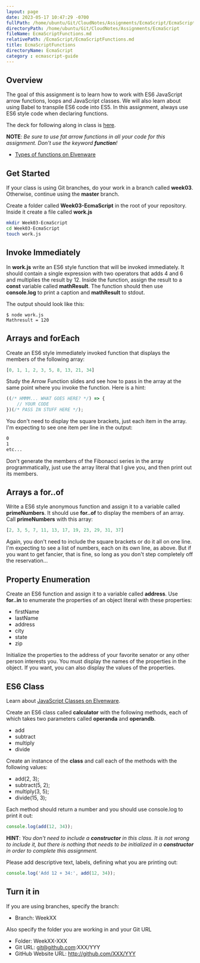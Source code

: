 ```yaml
---
layout: page
date: 2023-05-17 10:47:29 -0700
fullPath: /home/ubuntu/Git/CloudNotes/Assignments/EcmaScript/EcmaScriptFunctions.md
directoryPath: /home/ubuntu/Git/CloudNotes/Assignments/EcmaScript
fileName: EcmaScriptFunctions.md
relativePath: /EcmaScript/EcmaScriptFunctions.md
title: EcmaScriptFunctions
directoryName: EcmaScript
category : ecmascript-guide
---
```


## Overview

The goal of this assignment is to learn how to work with ES6 JavaScript arrow functions, loops and  JavaScript classes. We will also learn about using Babel to transpile ES6 code into ES5. In this assignment, always use ES6 style code when declaring functions.

The deck for following along in class is [here](http://bit.ly/js-es6-babel).

**NOTE**: _Be sure to use fat arrow functions in all your code for this assignment. Don't use the keyword **function**!_

- [Types of functions on Elvenware][tof]

[tof]: https://www.elvenware.com/javascript-guide/JavaScriptFunctions.html#function-types

## Get Started

If your class is using Git branches, do your work in a branch called **week03**. Otherwise, continue using the **master** branch.

Create a folder called **Week03-EcmaScript** in the root of your repository. Inside it create a file called **work.js**

```bash
mkdir Week03-EcmaScript
cd Week03-EcmaScript
touch work.js
```

## Invoke Immediately

In **work.js** write an ES6 style function that will be invoked immediately. It should contain a single expression with two operators that adds 4 and 6 and multiplies the result by 12. Inside the function, assign the result to a **const** variable called **mathResult**. The function should then use **console.log** to print a caption and **mathResult** to stdout.

The output should look like this:

    $ node work.js
    Mathresult = 120

## Arrays and forEach

Create an ES6 style immediately invoked function that displays the members of the following array:

```JavaScript
[0, 1, 1, 2, 3, 5, 8, 13, 21, 34]
```

Study the Arrow Function slides and see how to pass in the array at the same point where you invoke the function. Here is a hint:

```JavaScript
((/* HMMM... WHAT GOES HERE? */) => {
    // YOUR CODE
})(/* PASS IN STUFF HERE */);
```




You don't need to display the square brackets, just each item in the array. I'm expecting to see one item per line in the output:

```bash
0
1
etc...
```

Don't generate the members of the Fibonacci series in the array programmatically, just use the array literal that I give you, and then print out its members.

## Arrays a for..of

Write a ES6 style anonymous function and assign it to a variable called **primeNumbers**. It should use **for..of** to display the members of an array. Call **primeNumbers** with this array:

```JavaScript
[2, 3, 5, 7, 11, 13, 17, 19, 23, 29, 31, 37]
```

Again, you don't need to include the square brackets or do it all on one line. I'm expecting to see a list of numbers, each on its own line, as above. But if you want to get fancier, that is fine, so long as you don't step completely off the reservation...

## Property Enumeration

Create an ES6 function and assign it to a variable called **address**.  Use **for..in** to enumerate the properties of an object literal with these properties:

- firstName
- lastName
- address
- city
- state
- zip

Initialize the properties to the address of your favorite senator or any other person interests you. You must display the names of the properties in the object. If you want, you can also display the values of the properties.

## ES6 Class

Learn about [JavaScript Classes on Elvenware](/javascript-guide/JavaScriptObjects.html#class-basics).

Create an ES6 class called **calculator** with the following methods, each of which takes two parameters called **operanda** and **operandb**.

- add
- subtract
- multiply
- divide

Create an instance of the **class** and call each of the methods with the following values:

- add(2, 3);
- subtract(5, 2);
- multiply(3, 5);
- divide(15, 3);

Each method should return a number and you should use console.log to print it out:

```javascript
console.log(add(12, 34));
```

**HINT**: _You don't need to include a **constructor** in this class. It is not wrong to include it, but there is nothing that needs to be initialized in a **constructor** in order to complete this assignment._

Please add descriptive text, labels, defining what you are printing out:

```javascript
console.log('Add 12 + 34:', add(12, 34));
```


## Turn it in

If you are using branches, specify the branch:

- Branch: WeekXX

Also specify the folder you are working in and your Git URL

- Folder: WeekXX-XXX
- Git URL: git@github.com:XXX/YYY
- GitHub Website URL: http://github.com/XXX/YYY
